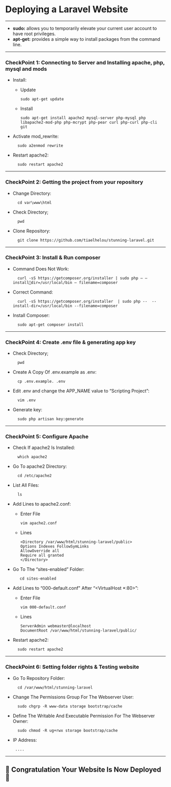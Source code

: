 # Deploying a Laravel Website
-----------------------------

- **sudo:** allows you to temporarily elevate your current user account to have root privileges.
- **apt-get:** provides a simple way to install packages from the command line.


--------------------------------------------------------------------------------------------------------------------------------

### CheckPoint 1: Connecting to Server and Installing apache, php, mysql and mods
- Install:

  - Update
  
        sudo apt-get update 
        
  - Install
  
        sudo apt-get install apache2 mysql-server php-mysql php libapache2-mod-php php-mcrypt php-pear curl php-curl php-cli git

- Activate mod_rewrite:

        sudo a2enmod rewrite

- Restart apache2:

        sudo restart apache2
        
-----------------------------------------------------------------------------------------------------------------------------------

### CheckPoint 2: Getting the project from your repository
- Change Directory:

        cd var\www\html 
        
- Check Directory;

        pwd
     
- Clone Repository:

        git clone https://github.com/tiaelhelou/stunning-laravel.git
        
----------------------------------------------------------------------------------------------------------------------------------    

### CheckPoint 3: Install & Run composer

- Command Does Not Work: 

        curl -sS https://getcomposer.org/installer | sudo php — — installdir=/usr/local/bin — filename=composer
        
- Correct Command: 

        curl -sS https://getcomposer.org/installer  | sudo php --  --install-dir=/usr/local/bin --filename=composer

- Install Composer:

        sudo apt-get composer install
        
---------------------------------------------------------------------------------------------------------------------------------

### CheckPoint 4: Create .env file & generating app key

- Check Directory;

        pwd
        
- Create A Copy Of  .env.example as .env:

        cp .env.example. .env
        
- Edit .env and change the APP_NAME value to “Scripting Project”:

        vim .env
        
- Generate key:

        sudo php artisan key:generate
        
-------------------------------------------------------------------------------------------------------------------------------

### CheckPoint 5: Configure Apache

- Check If apache2 Is Installed:

        which apache2
        
- Go To apache2 Directory:

        cd /etc/apache2
        
- List All Files:

        ls
        
- Add Lines to apache2.conf:
    
  - Enter File

        vim apache2.conf
       
  - Lines
 
        <Directory /var/www/html/stunning-laravel/public>
        Options Indexes FollowSymLinks
        AllowOverride all
        Require all granted
        </Directory>
        
- Go To The “sites-enabled” Folder:

         cd sites-enabled
         
- Add Lines to “000-default.conf" After “<VirtualHost *:80>”:

  - Enter File

        vim 000-default.conf
       
  - Lines
 
        ServerAdmin webmaster@localhost
        DocumentRoot /var/www/html/stunning-laravel/public/
        
- Restart apache2:

        sudo restart apache2
       
--------------------------------------------------------------------------------------------------------------------------

### CheckPoint 6: Setting folder rights & Testing website

- Go To Repository Folder:

        cd /var/www/html/stunning-laravel
        
- Change The Permissions Group For The Webserver User:

        sudo chgrp -R www-data storage bootstrap/cache
        
- Define The Writable And Executable Permission For The Webserver Owner:

        sudo chmod -R ug+rwx storage bootstrap/cache
        
-  IP Address:

        ....
-------------------------------------------------------------------------------------------------------------------------

## :tada: Congratulation Your Website Is Now Deployed :tada:
